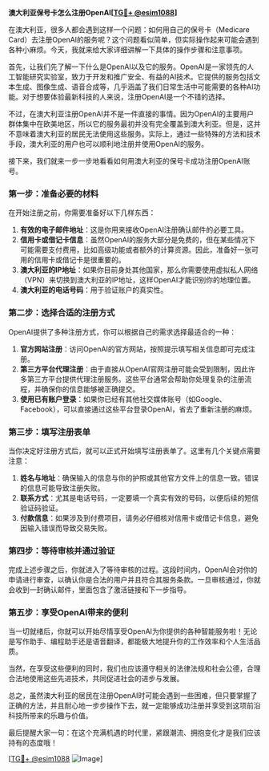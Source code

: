 **澳大利亚保号卡怎么注册OpenAI[[TG💪+ @esim1088](https://t.me/s/esim1088)]**

在澳大利亚，很多人都会遇到这样一个问题：如何用自己的保号卡（Medicare Card）去注册OpenAI的服务呢？这个问题看似简单，但实际操作起来可能会遇到各种小麻烦。今天，我就来给大家详细讲解一下具体的操作步骤和注意事项。

首先，让我们先了解一下什么是OpenAI以及它的服务。OpenAI是一家领先的人工智能研究实验室，致力于开发和推广安全、有益的AI技术。它提供的服务包括文本生成、图像生成、语音合成等，几乎涵盖了我们日常生活中可能需要的各种AI功能。对于想要体验最新科技的人来说，注册OpenAI是一个不错的选择。

不过，在澳大利亚注册OpenAI并不是一件直接的事情。因为OpenAI的主要用户群体集中在欧美地区，所以它的服务最初并没有完全覆盖到澳大利亚。但是，这并不意味着澳大利亚的居民无法使用这些服务。实际上，通过一些特殊的方法和技术手段，澳大利亚的用户也可以顺利地注册并使用OpenAI的服务。

接下来，我们就来一步一步地看看如何用澳大利亚的保号卡成功注册OpenAI账号。

### 第一步：准备必要的材料

在开始注册之前，你需要准备好以下几样东西：

1. **有效的电子邮件地址**：这是你用来接收OpenAI注册确认邮件的必要工具。
2. **信用卡或借记卡信息**：虽然OpenAI的服务大部分是免费的，但在某些情况下可能需要支付费用，比如高级功能或者额外的计算资源。因此，准备好一张可用的信用卡或借记卡是很重要的。
3. **澳大利亚的IP地址**：如果你目前身处其他国家，那么你需要使用虚拟私人网络（VPN）来切换到澳大利亚的IP地址，这样OpenAI才能识别你的地理位置。
4. **澳大利亚的电话号码**：用于验证账户的真实性。

### 第二步：选择合适的注册方式

OpenAI提供了多种注册方式，你可以根据自己的需求选择最适合的一种：

1. **官方网站注册**：访问OpenAI的官方网站，按照提示填写相关信息即可完成注册。
2. **第三方平台代理注册**：由于直接从OpenAI官网注册可能会受到限制，因此许多第三方平台提供代理注册服务。这些平台通常会帮助你处理复杂的注册流程，并确保你的信息能够被正确提交。
3. **使用已有账户登录**：如果你已经有其他社交媒体账号（如Google、Facebook），可以直接通过这些平台登录OpenAI，省去了重新注册的麻烦。

### 第三步：填写注册表单

当你决定好注册方式后，就可以正式开始填写注册表单了。这里有几个关键点需要注意：

1. **姓名与地址**：确保输入的信息与你的护照或其他官方文件上的信息一致。错误的信息可能导致注册失败。
2. **联系方式**：尤其是电话号码，一定要填一个真实有效的号码，以便后续的短信验证码验证。
3. **付款信息**：如果涉及到付费项目，请务必仔细核对信用卡或借记卡信息，避免因输入错误而导致交易失败。

### 第四步：等待审核并通过验证

完成上述步骤之后，你就进入了等待审核的过程。这段时间内，OpenAI会对你的申请进行审查，以确认你是合法的用户并且符合其服务条款。一旦审核通过，你就会收到一封确认邮件，里面包含了激活链接和下一步指导。

### 第五步：享受OpenAI带来的便利

当一切就绪后，你就可以开始尽情享受OpenAI为你提供的各种智能服务啦！无论是写作助手、编程助手还是语音翻译，都能极大地提升你的工作效率和个人生活品质。

当然，在享受这些便利的同时，我们也应该遵守相关的法律法规和社会公德，合理合法地使用这些先进技术，共同促进社会的进步与发展。

总之，虽然澳大利亚的居民在注册OpenAI时可能会遇到一些困难，但只要掌握了正确的方法，并且耐心地一步步操作下去，就一定能够成功注册并享受到这项前沿科技所带来的乐趣与价值。

最后提醒大家一句：在这个充满机遇的时代里，紧跟潮流、拥抱变化才是我们应该持有的态度哦！

[[TG💪+ @esim1088](https://t.me/s/esim1088) ![Image](https://i.postimg.cc/4NQfJmqS/Snipaste-2025-05-13-00-14-12.png)]